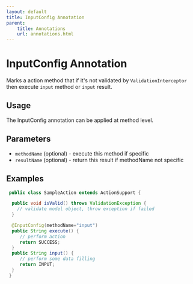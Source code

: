 ```yaml
---
layout: default
title: InputConfig Annotation
parent:
    title: Annotations
    url: annotations.html
---
```


# InputConfig Annotation

Marks a action method that if it's not validated by `ValidationInterceptor` then execute `input` method or `input` result.

## Usage

The InputConfig annotation can be applied at method level.

## Parameters

- `methodName` (optional) - execute this method if specific
- `resultName` (optional) - return this result if methodName not specific  

## Examples

```java
 public class SampleAction extends ActionSupport {

  public void isValid() throws ValidationException {
    // validate model object, throw exception if failed
  }

  @InputConfig(methodName="input")
  public String execute() {
     // perform action
     return SUCCESS;
  }
  public String input() {
     // perform some data filling
     return INPUT;
  }
 }

```
